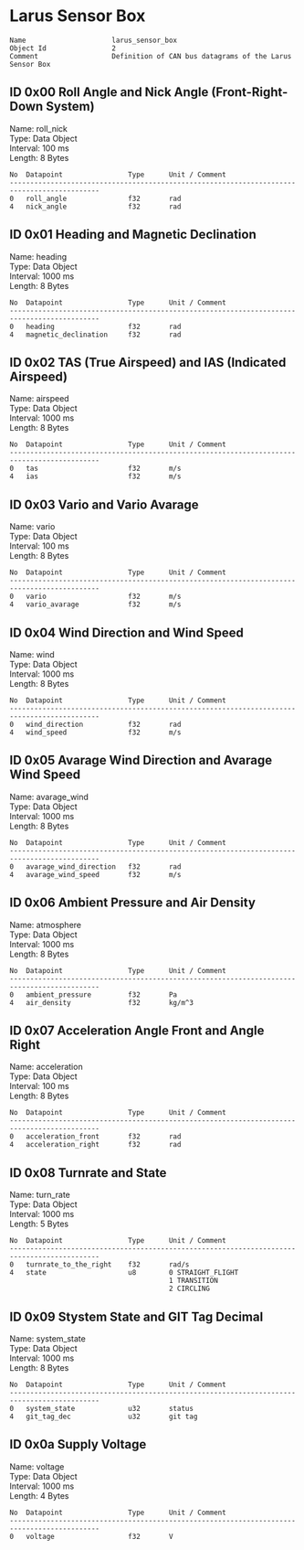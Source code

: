 Larus Sensor Box
===

    Name                     larus_sensor_box                             
    Object Id                2                                            
    Comment                  Definition of CAN bus datagrams of the Larus Sensor Box

ID 0x00 Roll Angle and Nick Angle (Front-Right-Down System)
---
Name: roll_nick  
Type: Data Object  
Interval: 100 ms  
Length: 8 Bytes

    No  Datapoint                Type      Unit / Comment                               
    --------------------------------------------------------------------------------------------
    0   roll_angle               f32       rad                                          
    4   nick_angle               f32       rad                                          

ID 0x01 Heading and Magnetic Declination
---
Name: heading  
Type: Data Object  
Interval: 1000 ms  
Length: 8 Bytes

    No  Datapoint                Type      Unit / Comment                               
    --------------------------------------------------------------------------------------------
    0   heading                  f32       rad                                          
    4   magnetic_declination     f32       rad                                          

ID 0x02 TAS (True Airspeed) and IAS (Indicated Airspeed)
---
Name: airspeed  
Type: Data Object  
Interval: 1000 ms  
Length: 8 Bytes

    No  Datapoint                Type      Unit / Comment                               
    --------------------------------------------------------------------------------------------
    0   tas                      f32       m/s                                          
    4   ias                      f32       m/s                                          

ID 0x03 Vario and Vario Avarage
---
Name: vario  
Type: Data Object  
Interval: 100 ms  
Length: 8 Bytes

    No  Datapoint                Type      Unit / Comment                               
    --------------------------------------------------------------------------------------------
    0   vario                    f32       m/s                                          
    4   vario_avarage            f32       m/s                                          

ID 0x04 Wind Direction and Wind Speed
---
Name: wind  
Type: Data Object  
Interval: 1000 ms  
Length: 8 Bytes

    No  Datapoint                Type      Unit / Comment                               
    --------------------------------------------------------------------------------------------
    0   wind_direction           f32       rad                                          
    4   wind_speed               f32       m/s                                          

ID 0x05 Avarage Wind Direction and Avarage Wind Speed
---
Name: avarage_wind  
Type: Data Object  
Interval: 1000 ms  
Length: 8 Bytes

    No  Datapoint                Type      Unit / Comment                               
    --------------------------------------------------------------------------------------------
    0   avarage_wind_direction   f32       rad                                          
    4   avarage_wind_speed       f32       m/s                                          

ID 0x06 Ambient Pressure and Air Density
---
Name: atmosphere  
Type: Data Object  
Interval: 1000 ms  
Length: 8 Bytes

    No  Datapoint                Type      Unit / Comment                               
    --------------------------------------------------------------------------------------------
    0   ambient_pressure         f32       Pa                                           
    4   air_density              f32       kg/m^3                                       

ID 0x07 Acceleration Angle Front and Angle Right
---
Name: acceleration  
Type: Data Object  
Interval: 100 ms  
Length: 8 Bytes

    No  Datapoint                Type      Unit / Comment                               
    --------------------------------------------------------------------------------------------
    0   acceleration_front       f32       rad                                          
    4   acceleration_right       f32       rad                                          

ID 0x08 Turnrate and State
---
Name: turn_rate  
Type: Data Object  
Interval: 1000 ms  
Length: 5 Bytes

    No  Datapoint                Type      Unit / Comment                               
    --------------------------------------------------------------------------------------------
    0   turnrate_to_the_right    f32       rad/s                                        
    4   state                    u8        0 STRAIGHT_FLIGHT                            
                                           1 TRANSITION                                 
                                           2 CIRCLING                                   

ID 0x09 Stystem State and GIT Tag Decimal
---
Name: system_state  
Type: Data Object  
Interval: 1000 ms  
Length: 8 Bytes

    No  Datapoint                Type      Unit / Comment                               
    --------------------------------------------------------------------------------------------
    0   system_state             u32       status                                       
    4   git_tag_dec              u32       git tag                                      

ID 0x0a Supply Voltage
---
Name: voltage  
Type: Data Object  
Interval: 1000 ms  
Length: 4 Bytes

    No  Datapoint                Type      Unit / Comment                               
    --------------------------------------------------------------------------------------------
    0   voltage                  f32       V                                            

